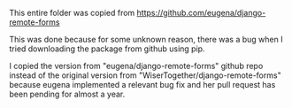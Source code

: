 This entire folder was copied from https://github.com/eugena/django-remote-forms

This was done because for some unknown reason, there was a bug when I tried downloading the package from github using pip.

I copied the version from "eugena/django-remote-forms" github repo instead of the original version from "WiserTogether/django-remote-forms" because eugena implemented a relevant bug fix and her pull request has been pending for almost a year.